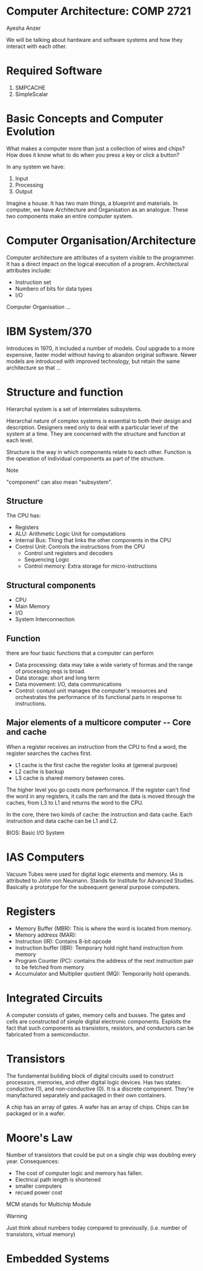 Computer Architecture: COMP 2721
==
Ayesha Anzer

We will be talking about hardware and software systems and how they interact with each other.

# Required Software
1. SMPCACHE
2. SimpleScalar

# Basic Concepts and Computer Evolution
What makes a computer more than just a collection of wires and chips?
How does it know what to do when you press a key or click a button?

In any system we have:
1. Input
2. Processing
3. Output

Imagine a house.
It has two main things, a blueprint and materials.
In computer, we have Architecture and Organisation as an analogue.
These two components make an entire computer system.

# Computer Organisation/Architecture
Computer architecture are attributes of a system visible to the programmer. It has a direct impact on the logical execution of a program.
Architectural attributes include:
* Instruction set
* Numbero of bits for data types
* I/O

Computer Organisation ...

# IBM System/370
Introduces in 1970, it included a number of models.
Coul upgrade to a more expensive, faster model without having to abandon original software.
Newer models are introduced with improved technology, but retain the same architecture so that ...

# Structure and function
Hierarchal system is a set of interrrelates subsystems.

Hierarchal nature of complex systems is essential to both their design and description.
Designers need only to  deal with a particular level of the system at a time.
They are concerned with the structure and function at each level.

Structure is the way in which components relate to each other.
Function is the operation of individual components as part of the structure.

> [!note]
> "component" can also mean "subsystem".

## Structure
The CPU has:
* Registers
* ALU: Arithmetic Logic Unit for computations
* Internal Bus: Thing that links the other components in the CPU
* Control Unit: Controls the instructions from the CPU
    * Control unit registers and decoders
    * Sequencing Logic
    * Control memory: Extra storage for micro-instructions

## Structural components
* CPU
* Main Memory
* I/O
* System Interconnection

## Function
there are four basic functions that a computer can perform
* Data processing: data may take a wide variety of formas and the range of processing reqs is broad.
* Data storage: short and long term
* Data movement: I/O, data communications
* Control: contuol unit manages the computer's resources and orchestrates the performance of its functional parts in response to instructions.

## Major elements of a multicore computer -- Core and cache
When a register receives an instruction from the CPU to find a word, the register searches the caches first.

* L1 cache is the first cache the register looks at (general purpose)
* L2 cache is backup
* L3 cache is shared memory between cores.

The higher level you go costs more performance.
If the register can't find the word in any registers, it calls the ram and the data is moved through the caches, from L3 to L1
and returns the word to the CPU.

In the core, there two kinds of cache: the instruction and data cache.
Each instruction and data cache can be L1 and L2.

BIOS: Basic I/O System

# IAS Computers
Vacuum Tubes were used for digital logic elements and memory.
IAs is attributed to John von Neumann.
Stands for Institute for Advanced Studies.
Basically a prototype for the subsequent general purpose computers.

# Registers
* Memory Buffer (MBR): This is where the word is located from memory.
* Memory address (MAR): 
* Instruction (IR): Contains 8-bit opcode 
* Instruction buffer (IBR): Temporary hold right hand instruction from memory
* Program Counter (PC): contains the address of the next instruction pair to be fetched from memory
* Accumulator and Multiplier quotient (MQ): Temporarily hold operands.

# Integrated Circuits
A computer consists of gates, memory cells and busses.
The gates and cells are constructed of simple digital electronic components.
Exploits the fact that such components as transistors, resistors, and conductors can be fabricated from a semiconductor.

# Transistors
The fundamental building block of digital circuits used to construct processors, memories, and other digital logic devices.
Has two states: conductive (1), and non-conductive (0).
It is a discrete component. 
They're manyfactured separately and packaged in their own containers.

A chip has an array of gates.
A wafer has an array of chips.
Chips can be packaged or in a wafer.

# Moore's Law
Number of transistors that could be put on a single chip was doubling every year.
Consequences:
* The cost of computer logic and memory has fallen.
* Electrical path length is shortened
* smaller computers
* recued power cost

MCM stands for Multichip Module

> [!warning] 
> Just think about numbers today compared to previouslly.
> (i.e. number of transistors, virtual memory)

# Embedded Systems
